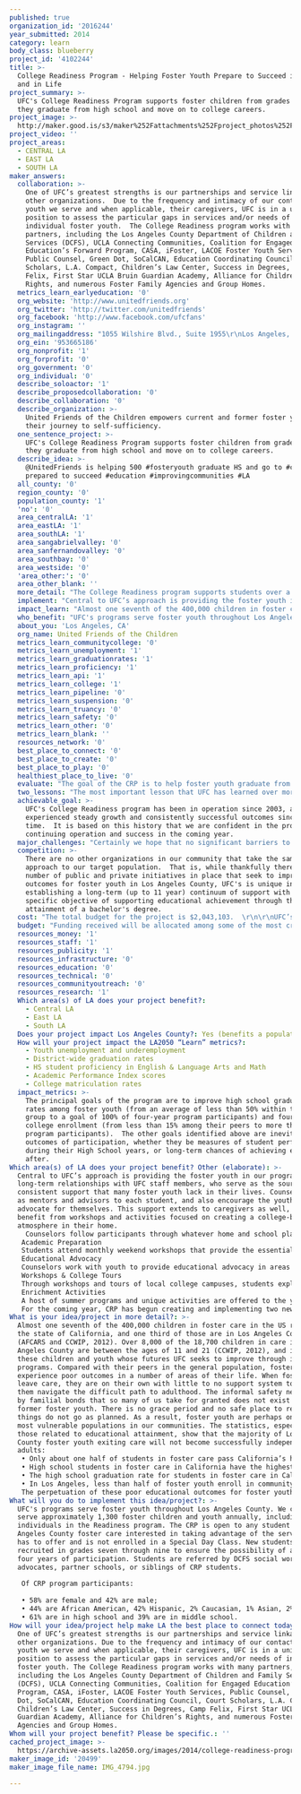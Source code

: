 ```yaml
---
published: true
organization_id: '2016244'
year_submitted: 2014
category: learn
body_class: blueberry
project_id: '4102244'
title: >-
  College Readiness Program - Helping Foster Youth Prepare to Succeed in College
  and in Life
project_summary: >-
  UFC's College Readiness Program supports foster children from grades 7-12 so
  they graduate from high school and move on to college careers.
project_image: >-
  http://maker.good.is/s3/maker%252Fattachments%252Fproject_photos%252Fimages%252F20499%252Fdisplay%252FIMG_4794.jpg=c570x385
project_video: ''
project_areas:
  - CENTRAL LA
  - EAST LA
  - SOUTH LA
maker_answers:
  collaboration: >-
    One of UFC’s greatest strengths is our partnerships and service linkage with
    other organizations.  Due to the frequency and intimacy of our contact with
    youth we serve and when applicable, their caregivers, UFC is in a unique
    position to assess the particular gaps in services and/or needs of
    individual foster youth.  The College Readiness program works with many
    partners, including the Los Angeles County Department of Children and Family
    Services (DCFS), UCLA Connecting Communities, Coalition for Engaged
    Education’s Forward Program, CASA, iFoster, LACOE Foster Youth Services,
    Public Counsel, Green Dot, SoCalCAN, Education Coordinating Council, Court
    Scholars, L.A. Compact, Children’s Law Center, Success in Degrees, Camp
    Felix, First Star UCLA Bruin Guardian Academy, Alliance for Children’s
    Rights, and numerous Foster Family Agencies and Group Homes.
  metrics_learn_earlyeducation: '0'
  org_website: 'http://www.unitedfriends.org'
  org_twitter: 'http://twitter.com/unitedfriends'
  org_facebook: 'http://www.facebook.com/ufcfans'
  org_instagram: ''
  org_mailingaddress: "1055 Wilshire Blvd., Suite 1955\r\nLos Angeles, CA  90017"
  org_ein: '953665186'
  org_nonprofit: '1'
  org_forprofit: '0'
  org_government: '0'
  org_individual: '0'
  describe_soloactor: '1'
  describe_proposedcollaboration: '0'
  describe_collaboration: '0'
  describe_organization: >-
    United Friends of the Children empowers current and former foster youth on
    their journey to self-sufficiency.
  one_sentence_project: >-
    UFC's College Readiness Program supports foster children from grades 7-12 so
    they graduate from high school and move on to college careers.
  describe_idea: >-
    @UnitedFriends is helping 500 #fosteryouth graduate HS and go to #college
    prepared to succeed #education #improvingcommunities #LA
  all_county: '0'
  region_county: '0'
  population_county: '1'
  'no': '0'
  area_centralLA: '1'
  area_eastLA: '1'
  area_southLA: '1'
  area_sangabrielvalley: '0'
  area_sanfernandovalley: '0'
  area_southbay: '0'
  area_westside: '0'
  'area_other:': '0'
  area_other_blank: ''
  more_detail: "The College Readiness program supports students over a six-year period, from seventh through 12th grades.  Through one-on-one support and a variety of workshops and other activities, participation in the program helps students to complete their high-school degree,graduate four year college eligible, and apply to college. \r\n\r\nAmong students who will have been involved in the Readiness program for four years or more, we project that 100% will earn a high school diploma and 85% go on to attend a four year university (50%) or community college (35%).  By helping them to attain a degree, we can set the youth we serve on a path to lifelong success."
  implement: "Central to UFC’s approach is providing the foster youth in our programs with long-term relationships with UFC staff members, who serve as the source of consistent support that many foster youth lack in their lives.  Counselors act as mentors and advisors to each student, and also encourage the youth to advocate for themselves. This support extends to caregivers as well, who benefit from workshops and activities focused on creating a college-bound atmosphere in their home. \r\n Counselors follow participants through whatever home and school placement changes they may experience.  As the average California foster youth experiences at least three placement changes during their time in foster care, this component is key to their success.  Program activities include:\r\nAcademic Preparation\r\nStudents attend monthly weekend workshops that provide the essential information to create a clear path to college.  Counselors work with students to help them set academic and personal goals and create an academic plan to meet those goals. Students are provided with supplemental services that may include tutoring, SAT preparation, and referrals to other services.  \r\nEducational Advocacy\r\nCounselors work with youth to provide educational advocacy in areas surrounding IEPs, TILPs and TDMs in addition to coordinating access to support services with CSWs.\r\nWorkshops & College Tours\r\nThrough workshops and tours of local college campuses, students explore college and career options, develop cultural awareness and enhance their academic skills.  In addition, monthly workshops support eligible seniors in the program as they apply to colleges, and to assist them in making application for financial aid.  \r\nEnrichment Activities\r\nA host of summer programs and unique activities are offered to the youth to support their personal development and expose them to career opportunities.\r\nFor the coming year, CRP has begun creating and implementing two new initiatives: an Alternate Track for to prepare non-four-year college bound students for success through a year-long workshop series, college visits and specialized services; and a six-month extension of services for all CRP graduates - including access to the usual services e.g. tutoring, as well as one-on-one support in the preparation of personal transition plans. "
  impact_learn: "Almost one seventh of the 400,000 children in foster care in the US reside in the state of California, and one third of those are in Los Angeles County (AFCARS and CCWIP, 2012). Over 8,000 of the 18,700 children in care in Los Angeles County are between the ages of 11 and 21 (CCWIP, 2012), and it is these children and youth whose futures UFC seeks to improve through its programs. Compared with their peers in the general population, foster youth experience poor outcomes in a number of areas of their life. When foster youth leave care, they are on their own with little to no support system to help them navigate the difficult path to adulthood. The informal safety net built by familial bonds that so many of us take for granted does not exist for many former foster youth. There is no grace period and no safe place to return when things do not go as planned. As a result, foster youth are perhaps one of the most vulnerable populations in our communities. The statistics, especially those related to educational attainment, show that the majority of Los Angeles County foster youth exiting care will not become successfully independent as adults:\r\n•\tOnly about one half of students in foster care pass California’s high school exit exam in grade 10, compared to 76% of all 10th graders \r\n•\tHigh school students in foster care in California have the highest dropout rate at 8%, compared to 3 to 5% for other at-risk student subgroups\r\n•\tThe high school graduation rate for students in foster care in California is lower, at 58%, than other at-risk student subgroups, whose rates range from 60 to 79%\r\n•\tIn Los Angeles, less than half of foster youth enroll in community college, and in one study, only 2% of these received Associate’s degrees and 2% met criteria for transfer to a four-year program in the University of California or California State University systems \r\nThe perpetuation of these poor educational outcomes for foster youth results in (1) the personal potential of thousands of individuals going unrealized; (2) great stores of energy, experience, and talent that could benefit our communities, going untapped; and (3) many of these individuals using disproportionate amounts of public services, either through welfare assistance or incarceration. UFC’s model interventions have proven that a relatively small, well-timed investment in foster youth can unlock the potential of this vulnerable population to become an invaluable asset to our communities.\r\n\r\n"
  who_benefit: "UFC's programs serve foster youth throughout Los Angeles County.  We currently serve approximately 1,300 foster children and youth annually, including 500 individuals in the Readiness program. The CRP is open to any student in Los Angeles County foster care interested in taking advantage of the services UFC has to offer and is not enrolled in a Special Day Class.  New students are recruited in grades seven through nine to ensure the possibility of at least four years of participation.  Students are referred by DCFS social workers, advocates, partner schools, or siblings of CRP students.\r\n\r\nOf CRP program participants:\r\n\r\n•\t58% are female and 42% are male;\r\n•\t44% are African American, 42% Hispanic, 2% Caucasian, 1% Asian, 2% Bi Racial, and 9% Other/NA; and\r\n•\t61% are in high school and 39% are in middle school. \r\n"
  about_you: 'Los Angeles, CA'
  org_name: United Friends of the Children
  metrics_learn_communitycollege: '0'
  metrics_learn_unemployment: '1'
  metrics_learn_graduationrates: '1'
  metrics_learn_proficiency: '1'
  metrics_learn_api: '1'
  metrics_learn_college: '1'
  metrics_learn_pipeline: '0'
  metrics_learn_suspension: '0'
  metrics_learn_truancy: '0'
  metrics_learn_safety: '0'
  metrics_learn_other: '0'
  metrics_learn_blank: ''
  resources_network: '0'
  best_place_to_connect: '0'
  best_place_to_create: '0'
  best_place_to_play: '0'
  healthiest_place_to_live: '0'
  evaluate: "The goal of the CRP is to help foster youth graduate from high school four-year college eligible.  UFC’s Education programs have clear quantitative goals, against which progress is continually measured.  Target outcomes for the College Readiness Program include the following:\r\n•\t95% will earn a high school diploma\r\n•\t85% will go to college\r\n-\t50% will matriculate directly to a four-year college\r\n-\t35% will attend community college\r\nUFC has also identified the following major milestones that indicate progress toward the goal of graduating ready to succeed at a four-year college:  (1) students are maintaining stability in their foster care and school placements; (2) students are completing their A-G courses; (3) students are participating consistently in the program and seeking Counselor input; (4) students pass the CAHSEE;  (5) students are graduating from high school; (6) students apply to a variety of colleges; (7) students are accepted to a four-year university or college.  UFC College Counselors use our Social Solutions Effort to Outcomes (ETO) database to record all programmatic information, including progress on milestones.\r\nIn addition to educational attainment, UFC seeks to improve participants’ overall social and emotional well-being. For all of UFC’s programs, we have identified three critical areas of emotional stability that we want to improve in the youth we serve: resilience, self-esteem, and depression. We will measure changes in these domains using validated and reliable psychometric assessments. Specifically, we will use the 10-item Connor-Davidson Resilience Scale to measure increases in resilience; the Rosenberg Self-Esteem Scale to measure increases in self-esteem; and the Patient Health Questionnaire to measure decreases in depression. We will administer these assessments at program intake and then on an annual basis thereafter until program exit to measure change over time. Because the indicator of emotional stability is a new area of measurement for UFC, we have not yet established a target of the number and percentage of youth with improved emotional stability. However, once we capture baseline information and/or have at least one year of data, we will likely set and adjust targets accordingly. We hope to begin implementing the emotional stability assessments, at least as a pilot, during the 2014-15 academic year.\r\n"
  two_lessons: "The most important lesson that UFC has learned over more than 30 years service to foster youth in our community is that stable, consistent, long-term relationships are key to successful outcomes.  \r\n\r\nThe second, which forms the basis of our approach, is that four-year college attendance and achievement of the bachelor's degree are uniquely effective in assuring foster youth emerge as successful, independent adults."
  achievable_goal: >-
    UFC's College Readiness program has been in operation since 2003, and has
    experienced steady growth and consistently successful outcomes since that
    time.  It is based on this history that we are confident in the program's
    continuing operation and success in the coming year.
  major_challenges: "Certainly we hope that no significant barriers to successful implementation will arise, while we prepare for any number of potential problems.  In early 2014, for example, we noted that new student enrollment in the program was not at a pace to allow us to reach our goal for number of students served.  We addressed the issue by increasing our outreach efforts, simplifying the application process, and other measures that resulted in significantly improved recruitment numbers in the second half of the 2013-2014 year, allowing us to reach our target service numbers.  Always, we like all nonprofit organizations face resource challenges which, as noted below, we are addressing by intensifying our search for new sources of funding and by diversifying our fundraising initiatives.\r\nFinally, during the past year we have been working to refine the range of data we collect on program participants and their outcomes.  This effort will allow us to better identify barriers to student success and implement program modifications that target those areas."
  competition: >-
    There are no other organizations in our community that take the same
    approach to our target population.  That is, while thankfully there are any
    number of public and private initiatives in place that seek to improve
    outcomes for foster youth in Los Angeles County, UFC's is unique in
    establishing a long-term (up to 11 year) continuum of support with the
    specific objective of supporting educational achievement through the
    attainment of a bachelor's degree.  
  cost: "The total budget for the project is $2,043,103.  \r\n\r\nUFC’s College Readiness Program is central to our work and we are committed to carrying it forward as long as it continues to meet the needs of our target population.  We are fortunate that the community recognizes the value of the program, and provides significant restricted funding each year for its support.  Additional needs are met through unrestricted contributions received and, as necessary, our unrestricted reserve.\r\n\r\nHaving built a healthy reserve through prudent fiscal management over a period of many years, the UFC board has adopted a policy of approving spending from the reserves (while maintaining a level equal to at least six months’ operating needs) to protect against funding shortfalls.  \r\n\r\nTo further ensure our stability, UFC’s Development Department has created a New Initiatives line item in the coming FY budget ($500,000) comprised of new approaches that we think can help us reach our budget goals: systemic change income (partnerships with public/government entities), Named Scholars Programs for education support, expanding our outreach into the corporate area, and using new CrowdRise initiatives to engage a larger percentage of the LA community across a broader demographic, in fundraising events for UFC. This revenue stream will be supported through UFC’s newly created New Initiatives Committee chaired by Robert Daly, Jr.\r\n\r\nAdditionally, we are prioritizing government and foundation grants as a major source of current and future growth income.  Finally, we are working through the Governance Committee to identify new Board members as a key component of achieving our short and long term goals.\r\n"
  budget: "Funding received will be allocated among some of the most critical elements of the budget, including:\r\n\r\nCounselor salaries and benefits: $50,000\r\nParticipant transportation for workshops and other events: $20,000\r\nTutoring: $20,000\r\n\r\nThe final $10,000 will be allocated to the essential indirect expenses without which no program would be possible."
  resources_money: '1'
  resources_staff: '1'
  resources_publicity: '1'
  resources_infrastructure: '0'
  resources_education: '0'
  resources_technical: '0'
  resources_communityoutreach: '0'
  resources_research: '1'
  Which area(s) of LA does your project benefit?:
    - Central LA
    - East LA
    - South LA
  Does your project impact Los Angeles County?: Yes (benefits a population of LA County)
  How will your project impact the LA2050 “Learn” metrics?:
    - Youth unemployment and underemployment
    - District-wide graduation rates
    - HS student proficiency in English & Language Arts and Math
    - Academic Performance Index scores
    - College matriculation rates
  impact_metrics: >-
    The principal goals of the program are to improve high school graduation
    rates among foster youth (from an average of less than 50% within their peer
    group to a goal of 100% of four-year program participants) and four-year
    college enrollment (from less than 15% among their peers to more than 50% of
    program participants).  The other goals identified above are inevitable
    outcomes of participation, whether they be measures of student performance
    during their High School years, or long-term chances of achieving employment
    after.
Which area(s) of LA does your project benefit? Other (elaborate): >-
  Central to UFC’s approach is providing the foster youth in our programs with
  long-term relationships with UFC staff members, who serve as the source of
  consistent support that many foster youth lack in their lives. Counselors act
  as mentors and advisors to each student, and also encourage the youth to
  advocate for themselves. This support extends to caregivers as well, who
  benefit from workshops and activities focused on creating a college-bound
  atmosphere in their home. 
    Counselors follow participants through whatever home and school placement changes they may experience. As the average California foster youth experiences at least three placement changes during their time in foster care, this component is key to their success. Program activities include:
   Academic Preparation
   Students attend monthly weekend workshops that provide the essential information to create a clear path to college. Counselors work with students to help them set academic and personal goals and create an academic plan to meet those goals. Students are provided with supplemental services that may include tutoring, SAT preparation, and referrals to other services. 
   Educational Advocacy
   Counselors work with youth to provide educational advocacy in areas surrounding IEPs, TILPs and TDMs in addition to coordinating access to support services with CSWs.
   Workshops & College Tours
   Through workshops and tours of local college campuses, students explore college and career options, develop cultural awareness and enhance their academic skills. In addition, monthly workshops support eligible seniors in the program as they apply to colleges, and to assist them in making application for financial aid. 
   Enrichment Activities
   A host of summer programs and unique activities are offered to the youth to support their personal development and expose them to career opportunities.
   For the coming year, CRP has begun creating and implementing two new initiatives: an Alternate Track for to prepare non-four-year college bound students for success through a year-long workshop series, college visits and specialized services; and a six-month extension of services for all CRP graduates - including access to the usual services e.g. tutoring, as well as one-on-one support in the preparation of personal transition plans.
What is your idea/project in more detail?: >-
  Almost one seventh of the 400,000 children in foster care in the US reside in
  the state of California, and one third of those are in Los Angeles County
  (AFCARS and CCWIP, 2012). Over 8,000 of the 18,700 children in care in Los
  Angeles County are between the ages of 11 and 21 (CCWIP, 2012), and it is
  these children and youth whose futures UFC seeks to improve through its
  programs. Compared with their peers in the general population, foster youth
  experience poor outcomes in a number of areas of their life. When foster youth
  leave care, they are on their own with little to no support system to help
  them navigate the difficult path to adulthood. The informal safety net built
  by familial bonds that so many of us take for granted does not exist for many
  former foster youth. There is no grace period and no safe place to return when
  things do not go as planned. As a result, foster youth are perhaps one of the
  most vulnerable populations in our communities. The statistics, especially
  those related to educational attainment, show that the majority of Los Angeles
  County foster youth exiting care will not become successfully independent as
  adults:
   • Only about one half of students in foster care pass California’s high school exit exam in grade 10, compared to 76% of all 10th graders 
   • High school students in foster care in California have the highest dropout rate at 8%, compared to 3 to 5% for other at-risk student subgroups
   • The high school graduation rate for students in foster care in California is lower, at 58%, than other at-risk student subgroups, whose rates range from 60 to 79%
   • In Los Angeles, less than half of foster youth enroll in community college, and in one study, only 2% of these received Associate’s degrees and 2% met criteria for transfer to a four-year program in the University of California or California State University systems 
   The perpetuation of these poor educational outcomes for foster youth results in (1) the personal potential of thousands of individuals going unrealized; (2) great stores of energy, experience, and talent that could benefit our communities, going untapped; and (3) many of these individuals using disproportionate amounts of public services, either through welfare assistance or incarceration. UFC’s model interventions have proven that a relatively small, well-timed investment in foster youth can unlock the potential of this vulnerable population to become an invaluable asset to our communities.
What will you do to implement this idea/project?: >-
  UFC's programs serve foster youth throughout Los Angeles County. We currently
  serve approximately 1,300 foster children and youth annually, including 500
  individuals in the Readiness program. The CRP is open to any student in Los
  Angeles County foster care interested in taking advantage of the services UFC
  has to offer and is not enrolled in a Special Day Class. New students are
  recruited in grades seven through nine to ensure the possibility of at least
  four years of participation. Students are referred by DCFS social workers,
  advocates, partner schools, or siblings of CRP students.
   
   Of CRP program participants:
   
   • 58% are female and 42% are male;
   • 44% are African American, 42% Hispanic, 2% Caucasian, 1% Asian, 2% Bi Racial, and 9% Other/NA; and
   • 61% are in high school and 39% are in middle school.
How will your idea/project help make LA the best place to connect today? In LA2050?: >-
  One of UFC’s greatest strengths is our partnerships and service linkage with
  other organizations. Due to the frequency and intimacy of our contact with
  youth we serve and when applicable, their caregivers, UFC is in a unique
  position to assess the particular gaps in services and/or needs of individual
  foster youth. The College Readiness program works with many partners,
  including the Los Angeles County Department of Children and Family Services
  (DCFS), UCLA Connecting Communities, Coalition for Engaged Education’s Forward
  Program, CASA, iFoster, LACOE Foster Youth Services, Public Counsel, Green
  Dot, SoCalCAN, Education Coordinating Council, Court Scholars, L.A. Compact,
  Children’s Law Center, Success in Degrees, Camp Felix, First Star UCLA Bruin
  Guardian Academy, Alliance for Children’s Rights, and numerous Foster Family
  Agencies and Group Homes.
Whom will your project benefit? Please be specific.: ''
cached_project_image: >-
  https://archive-assets.la2050.org/images/2014/college-readiness-program-helping-foster-youth-prepare-to-succeed-in-college-and-in-life/maker.good.is/s3/maker%252Fattachments%252Fproject_photos%252Fimages%252F20499%252Fdisplay%252FIMG_4794.jpg=c570x385.jpg
maker_image_id: '20499'
maker_image_file_name: IMG_4794.jpg

---
```

